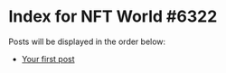 # Index for NFT World #6322
Posts will be displayed in the order below:

- [Your first post](./001-first.md)

